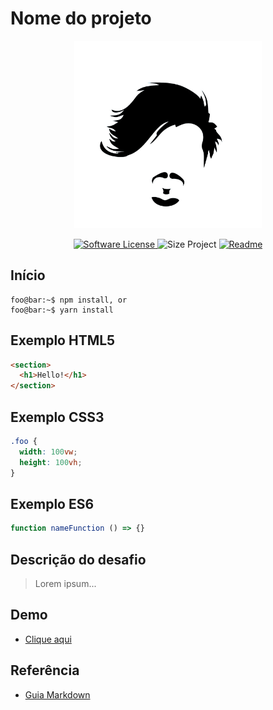 # Nome do projeto

<p align="center">
  <a href="" target="_blank" >
    <img alt="" src="./.github/assets/brand.jpg" width="300" />
  </a>
</p>

<p align="center">
    <a href="#">
        <img alt="Software License" src="https://img.shields.io/badge/License-MIT-brightgreen">
    </a>
    <a>
        <img alt="Size Project" src="https://img.shields.io/github/languages/code-size/deppbrazil/repo?color=red">
    </a>
    <a href="./README.md">
        <img alt="Readme" src="https://img.shields.io/badge/Translate-pt--br-blue">
    </a>
</p>

## Início
```console
foo@bar:~$ npm install, or
foo@bar:~$ yarn install
```

## Exemplo HTML5
```html
<section>
  <h1>Hello!</h1>
</section>
```

## Exemplo CSS3
```css
.foo {
  width: 100vw;
  height: 100vh;
}
```

## Exemplo ES6
```js
function nameFunction () => {}
```

## Descrição do desafio
> Lorem ipsum...

## Demo
- [Clique aqui](#)

## Referência
- [Guia Markdown](https://guides.github.com/features/mastering-markdown/)